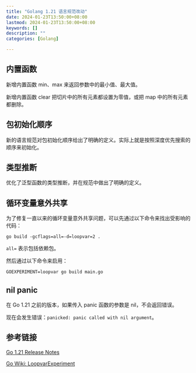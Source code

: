 ```yaml
---
title: "Golang 1.21 语言规范改动"
date: 2024-01-23T13:50:00+08:00
lastmod: 2024-01-23T13:50:00+08:00
keywords: []
description: ""
categories: [Golang]

---
```


<!--more-->

## 内置函数

新增内置函数 min、max 来返回参数中的最小值、最大值。

新增内置函数 clear 把切片中的所有元素都设置为零值，或把 map 中的所有元素都删除。

## 包初始化顺序

新的语言规范对包初始化顺序给出了明确的定义。实际上就是按照深度优先搜索的顺序来初始化。

## 类型推断

优化了泛型函数的类型推断，并在规范中做出了明确的定义。

## 循环变量意外共享

为了修复一直以来的循环变量意外共享问题，可以先通过以下命令来找出受影响的代码：

```shell
go build -gcflags=all=-d=loopvar=2 .
```

`all=` 表示包括依赖包。

然后通过以下命令来启用：

```shell
GOEXPERIMENT=loopvar go build main.go
```

## nil panic

在 Go 1.21 之前的版本，如果传入 panic 函数的参数是 nil，不会返回错误。

现在会发生错误：`panicked: panic called with nil argument`。

## 参考链接

[Go 1.21 Release Notes](https://go.dev/doc/go1.21#language "Go 1.21 Release Notes")

[Go Wiki: LoopvarExperiment](https://go.dev/wiki/LoopvarExperiment "Go Wiki: LoopvarExperiment")